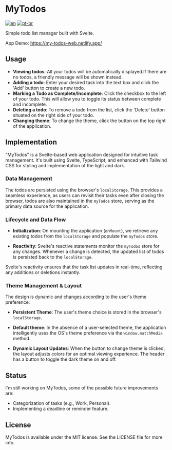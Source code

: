 # MyTodos

[![en](https://img.shields.io/badge/lang-en-red.svg)](README.md)
[![pt-br](https://img.shields.io/badge/lang-pt--br-green.svg)](README.pt-br.md)

Simple todo list manager built with Svelte. 

App Demo: https://my-todos-web.netlify.app/

## Usage

- **Viewing todos**: All your todos will be automatically displayed.If there are no todos, a friendly message will be shown instead.
- **Adding a todo**: Enter your desired task into the text box and click the 'Add' button to create a new todo.
- **Marking a Todo as Complete/Incomplete**: Click the checkbox to the left of your todo. This will allow you to toggle its status between complete and incomplete.
- **Deleting a todo**: To remove a todo from the list, click the 'Delete' button situated on the right side of your todo.
- **Changing theme**: To change the theme, click the button on the top right of the application.

## Implementation

"MyTodos" is a Svelte-based web application designed for intuitive task management. It's built using Svelte, TypeScript, and enhanced with Tailwind CSS for styling and implementation of the light and dark.

### Data Management
The todos are persisted using the browser's `localStorage`. This provides a seamless experience, as users can revisit their tasks even after closing the browser, todos are also maintained in the `myTodos` store, serving as the primary data source for the application.

### Lifecycle and Data Flow
- **Initialization**: On mounting the application (`onMount`), we retrieve any existing todos from the `localStorage` and populate the `myTodos` store.
   
- **Reactivity**: Svelte's reactive statements monitor the `myTodos` store for any changes. Whenever a change is detected, the updated list of todos is persisted back to the `localStorage`.

Svelte's reactivity ensures that the task list updates in real-time, reflecting any additions or deletions instantly.

### Theme Management & Layout

The design is dynamic and changes according to the user's theme preference:

- **Persistent Theme**: The user's theme choice is stored in the browser's `localStorage`.

- **Default theme**: In the absence of a user-selected theme, the application intelligently uses the OS's theme preference via the `window.matchMedia` method.

- **Dynamic Layout Updates**: When the button to change theme is clicked, the layout adjusts colors for an optimal viewing experience. The header has a button to toggle the dark theme on and off.

## Status

I'm still working on MyTodos, some of the possible future improvements are:
- Categorization of tasks (e.g., Work, Personal).
- Implementing a deadline or reminder feature.

## License

MyTodos is available under the MIT license. See the LICENSE file for more info.
